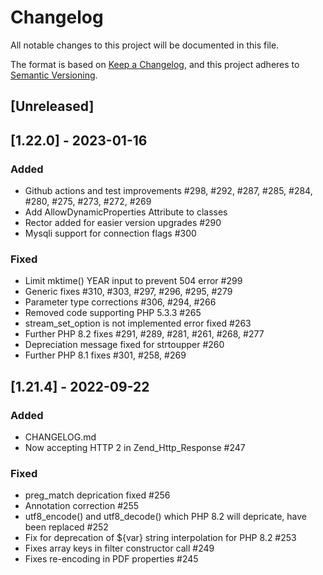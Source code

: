 # Changelog
All notable changes to this project will be documented in this file.

The format is based on [Keep a Changelog](https://keepachangelog.com/en/1.0.0/),
and this project adheres to [Semantic Versioning](https://semver.org/spec/v2.0.0.html).

## [Unreleased]

## [1.22.0] - 2023-01-16
### Added
- Github actions and test improvements #298, #292, #287, #285, #284, #280, #275, #273, #272, #269
- Add AllowDynamicProperties Attribute to classes
- Rector added for easier version upgrades #290
- Mysqli support for connection flags #300

### Fixed
- Limit mktime() YEAR input to prevent 504 error #299
- Generic fixes #310, #303, #297, #296, #295, #279 
- Parameter type corrections #306, #294, #266
- Removed code supporting PHP 5.3.3 #265
- stream_set_option is not implemented error fixed #263
- Further PHP 8.2 fixes #291, #289, #281, #261, #268, #277
- Depreciation message fixed for strtoupper #260
- Further PHP 8.1 fixes #301, #258, #269

## [1.21.4] - 2022-09-22
### Added
- CHANGELOG.md
- Now accepting HTTP 2 in Zend_Http_Response #247
### Fixed
- preg_match deprication fixed #256
- Annotation correction #255
- utf8_encode() and utf8_decode() which PHP 8.2 will depricate, have been replaced #252
- Fix for deprecation of ${var} string interpolation for PHP 8.2 #253
- Fixes array keys in filter constructor call #249
- Fixes re-encoding in PDF properties #245
